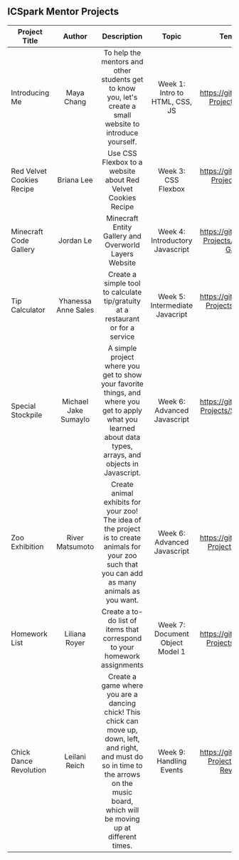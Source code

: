 ## ICSpark Mentor Projects

<!--

**Here are some ideas to get you started:**

🙋‍♀️ A short introduction - what is your organization all about?
🌈 Contribution guidelines - how can the community get involved?
👩‍💻 Useful resources - where can the community find your docs? Is there anything else the community should know?
🍿 Fun facts - what does your team eat for breakfast?
🧙 Remember, you can do mighty things with the power of [Markdown](https://docs.github.com/github/writing-on-github/getting-started-with-writing-and-formatting-on-github/basic-writing-and-formatting-syntax)
-->
| Project Title      | Author           | Description  |  Topic          | Template (Easy) | Template (Hard) | Solution      |
| ------------------ |:----------------:|:------------:|:---------------:|:---------------:|:---------------:|--------------:|
| Introducing Me | Maya Chang | To help the mentors and other students get to know you, let's create a small website to introduce yourself. | Week 1: Intro to HTML, CSS, JS | https://github.com/ICSpark-Projects/Introduce-Me | N/A | N/A
| Red Velvet Cookies Recipe | Briana Lee | Use CSS Flexbox to a website about Red Velvet Cookies Recipe | Week 3: CSS Flexbox | https://github.com/ICSpark-Projects/Red-Velvet-Cookies | N/A | https://github.com/ICSpark-Projects/Red-Velvet-Cookies-Solution
| Minecraft Code Gallery | Jordan Le | Minecraft Entity Gallery and Overworld Layers Website | Week 4: Introductory Javascript | https://github.com/ICSpark-Projects/Minecraft-Code-Gallery-Easy | https://github.com/ICSpark-Projects/Minecraft-Code-Gallery-Hard | https://github.com/ICSpark-Projects/Minecraft-Code-Gallery-Solution
| Tip Calculator | Yhanessa Anne Sales | Create a simple tool to calculate tip/gratuity at a restaurant or for a service | Week 5: Intermediate Javacript | https://github.com/ICSpark-Projects/Tip-Calculator-Easy | https://github.com/ICSpark-Projects/Tip-Calculator-Hard | https://github.com/ICSpark-Projects/Tip-Calculator-Solution
| Special Stockpile | Michael Jake Sumaylo | A simple project where you get to show your favorite things, and where you get to apply what you learned about data types, arrays, and objects in Javascript. | Week 6: Advanced Javascript | https://github.com/ICSpark-Projects/Special-Stockpile-Easy | https://github.com/ICSpark-Projects/Special-Stockpile-Hard | https://github.com/ICSpark-Projects/Special-Stockpile-Solution
| Zoo Exhibition | River Matsumoto | Create animal exhibits for your zoo! The idea of the project is to create animals for your zoo such that you can add as many animals as you want. | Week 6: Advanced Javascript | https://github.com/ICSpark-Projects/Zoo-Exhibition | N/A | https://github.com/ICSpark-Projects/Zoo-Exibition-Solution
| Homework List | Liliana Royer | Create a to-do list of items that correspond to your homework assignments |  Week 7: Document Object Model 1 | https://github.com/ICSpark-Projects/Homework-List | N/A | https://github.com/ICSpark-Projects/Homework-List-Solution
| Chick Dance Revolution | Leilani Reich | Create a game where you are a dancing chick! This chick can move up, down, left, and right, and must do so in time to the arrows on the music board, which will be moving up at different times. | Week 9: Handling Events | https://github.com/ICSpark-Projects/Chick-Dance-Revolution-Easy | https://github.com/ICSpark-Projects/Chick-Dance-Revolution-Hard | https://github.com/ICSpark-Projects/Chick-Dance-Revolution-Solution
